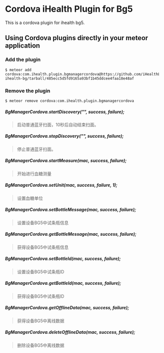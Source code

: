 # Cordova iHealth Plugin for Bg5

This is a cordova plugin for ihealth bg5.

## Using Cordova plugins directly in your meteor application

### Add the plugin

    $ meteor add cordova:com.ihealth.plugin.bgmanagercordova@https://github.com/iHealthLab/plugin-ihealth-bg/tarball/485ecc5d5fd9165a93bf1b45ddcee4faa18e48af


### Remove the plugin

    $ meteor remove cordova:com.ihealth.plugin.bgmanagercordova
    

##### BgManagerCordova.startDiscovery("", success, failure);
> 启动普通蓝牙扫面，10秒后自动结束扫面。

##### BgManagerCordova.stopDiscovery("", success, failure);
> 停止普通蓝牙扫面。

##### BgManagerCordova.startMeasure(mac, success, failure);
> 开始进行血糖测量

##### BgManagerCordova.setUnit(mac, success, failure, 1);
> 设置血糖单位

##### BgManagerCordova.setBottleMessage(mac, success, failure);
> 设置设备BG5中试条瓶信息 

##### BgManagerCordova.getBottleMessage(mac, success, failure);
> 获得设备BG5中试条瓶信息 

##### BgManagerCordova.setBottleId(mac, success, failure);
> 设置设备BG5中试条瓶ID 

##### BgManagerCordova.getBottleId(mac, success, failure);
> 获得设备BG5中试条瓶ID 

##### BgManagerCordova.getOfflineData(mac, success, failure);
> 获得设备BG5中离线数据 

##### BgManagerCordova.deleteOfflineData(mac, success, failure);
> 删除设备BG5中离线数据  

  

